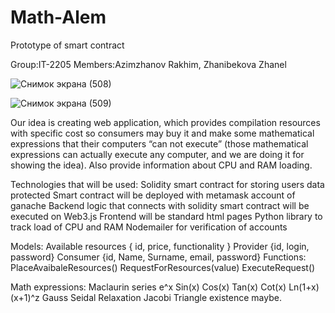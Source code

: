 # Math-Alem
Prototype of smart contract


Group:IT-2205
Members:Azimzhanov Rakhim, Zhanibekova Zhanel





![Снимок экрана (508)](https://github.com/user-attachments/assets/a277f91b-e328-44e0-b65e-974bf42f3f34)




![Снимок экрана (509)](https://github.com/user-attachments/assets/179366ff-b770-42e8-9b17-a87891e80a36)





Our idea is creating web application, which provides compilation resources with specific cost so consumers may buy it and make some mathematical expressions that their computers “can not execute” (those mathematical expressions can actually execute any computer, and we are doing it for showing the idea). Also provide information about CPU and RAM loading.

Technologies that will be used:
Solidity smart contract for storing users data protected
Smart contract will be deployed with metamask account of ganache
Backend logic that connects with solidity smart contract will be executed on Web3.js
Frontend will be standard html pages
Python library to track load of CPU and RAM
Nodemailer for verification of accounts 


Models:
Available resources { id, price, functionality  }
Provider {id, login, password}
Consumer {id, Name, Surname, email, password}
Functions:
PlaceAvaibaleResources()
RequestForResources(value)
ExecuteRequest()

Math expressions:
Maclaurin series
e^x
Sin(x)
Cos(x)
Tan(x)
Cot(x)
Ln(1+x)
(x+1)^z
Gauss Seidal
Relaxation
Jacobi
Triangle existence maybe.
